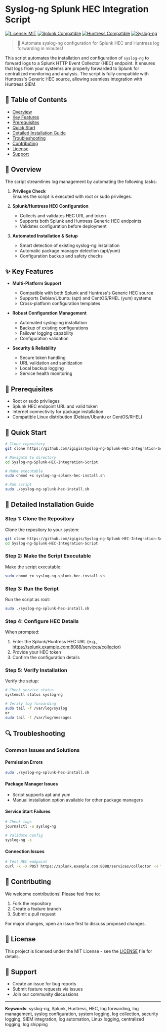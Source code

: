 # Syslog-ng Splunk HEC Integration Script

[![License: MIT](https://img.shields.io/badge/License-MIT-yellow.svg)](https://opensource.org/licenses/MIT)
[![Splunk Compatible](https://img.shields.io/badge/Splunk-Compatible-red.svg)]()
[![Huntress Compatible](https://img.shields.io/badge/Huntress-Compatible-blue.svg)]()
[![Syslog-ng](https://img.shields.io/badge/syslog--ng-Supported-green.svg)]()

> 🚀 Automate syslog-ng configuration for Splunk HEC and Huntress log forwarding in minutes!

This script automates the installation and configuration of `syslog-ng` to forward logs to a Splunk HTTP Event Collector (HEC) endpoint. It ensures that logs from your system/s are properly forwarded to Splunk for centralized monitoring and analysis. The script is fully compatible with Huntress's Generic HEC source, allowing seamless integration with Huntress SIEM.

## 📑 Table of Contents

- [Overview](#overview)
- [Key Features](#key-features)
- [Prerequisites](#prerequisites)
- [Quick Start](#quick-start)
- [Detailed Installation Guide](#detailed-installation-guide)
- [Troubleshooting](#troubleshooting)
- [Contributing](#contributing)
- [License](#license)
- [Support](#support)

## 🎯 Overview

The script streamlines log management by automating the following tasks:

1. **Privilege Check**  
   Ensures the script is executed with root or sudo privileges.

2. **Splunk/Huntress HEC Configuration**  
   - Collects and validates HEC URL and token
   - Supports both Splunk and Huntress Generic HEC endpoints
   - Validates configuration before deployment

3. **Automated Installation & Setup**  
   - Smart detection of existing syslog-ng installation
   - Automatic package manager detection (apt/yum)
   - Configuration backup and safety checks

## ✨ Key Features

- **Multi-Platform Support**
  - Compatible with both Splunk and Huntress's Generic HEC source
  - Supports Debian/Ubuntu (apt) and CentOS/RHEL (yum) systems
  - Cross-platform configuration templates

- **Robust Configuration Management**
  - Automated syslog-ng installation
  - Backup of existing configurations
  - Failover logging capability
  - Configuration validation

- **Security & Reliability**
  - Secure token handling
  - URL validation and sanitization
  - Local backup logging
  - Service health monitoring

## 🔧 Prerequisites

- Root or sudo privileges
- Splunk HEC endpoint URL and valid token
- Internet connectivity for package installation
- Compatible Linux distribution (Debian/Ubuntu or CentOS/RHEL)

## 🚀 Quick Start

```bash
# Clone repository
git clone https://github.com/igigis/Syslog-ng-Splunk-HEC-Integration-Script.git

# Navigate to directory
cd Syslog-ng-Splunk-HEC-Integration-Script

# Make executable
sudo chmod +x syslog-ng-splunk-hec-install.sh

# Run script
sudo ./syslog-ng-splunk-hec-install.sh
```

## 📖 Detailed Installation Guide

### Step 1: Clone the Repository

Clone the repository to your system:

```bash
git clone https://github.com/igigis/Syslog-ng-Splunk-HEC-Integration-Script.git
cd Syslog-ng-Splunk-HEC-Integration-Script


```

### Step 2: Make the Script Executable

Make the script executable:

```bash
sudo chmod +x syslog-ng-splunk-hec-install.sh
```

### Step 3: Run the Script

Run the script as root:

```bash
sudo ./syslog-ng-splunk-hec-install.sh
```

### Step 4: Configure HEC Details

When prompted:

1. Enter the Splunk/Huntress HEC URL (e.g., https://splunk.example.com:8088/services/collector)
2. Provide your HEC token
3. Confirm the configuration details

### Step 5: Verify Installation

Verify the setup:

```bash
# Check service status
systemctl status syslog-ng

# Verify log forwarding
sudo tail -f /var/log/syslog
or
sudo tail -f /var/log/messages
```

## 🔍 Troubleshooting

### Common Issues and Solutions

#### Permission Errors
```bash
sudo ./syslog-ng-splunk-hec-install.sh
```

#### Package Manager Issues
- Script supports apt and yum
- Manual installation option available for other package managers

#### Service Start Failures
```bash
# Check logs
journalctl -u syslog-ng

# Validate config
syslog-ng -s
```

#### Connection Issues
```bash
# Test HEC endpoint
curl -k -X POST https://splunk.example.com:8088/services/collector -H "Authorization: Splunk <TOKEN>"
```

## 🤝 Contributing

We welcome contributions! Please feel free to:

1. Fork the repository
2. Create a feature branch
3. Submit a pull request

For major changes, open an issue first to discuss proposed changes.

## 📄 License

This project is licensed under the MIT License - see the [LICENSE](LICENSE) file for details.

## 💬 Support

- Create an issue for bug reports
- Submit feature requests via issues
- Join our community discussions

---

**Keywords**: syslog-ng, Splunk, Huntress, HEC, log forwarding, log management, syslog configuration, system logging, log collection, security logging, SIEM integration, log automation, Linux logging, centralized logging, log shipping
